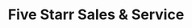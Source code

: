 ---
title: "Five Starr Sales & Service"
url: /hudson/five-starr-sales-and-service/
shop: car parts
---